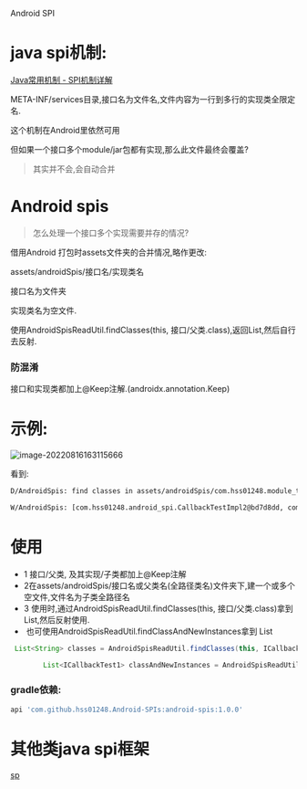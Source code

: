 Android SPI



# java spi机制:

[ Java常用机制 - SPI机制详解](https://pdai.tech/md/java/advanced/java-advanced-spi.html)

META-INF/services目录,接口名为文件名,文件内容为一行到多行的实现类全限定名.

这个机制在Android里依然可用

但如果一个接口多个module/jar包都有实现,那么此文件最终会覆盖?

> 其实并不会,会自动合并

# Android spis

>  怎么处理一个接口多个实现需要并存的情况?

借用Android 打包时assets文件夹的合并情况,略作更改:

assets/androidSpis/接口名/实现类名

接口名为文件夹

实现类名为空文件.

使用AndroidSpisReadUtil.findClasses(this, 接口/父类.class),返回List<String>,然后自行去反射.

### 防混淆

接口和实现类都加上@Keep注解.(androidx.annotation.Keep)

# 示例:

![image-20220816163115666](https://cdn.jsdelivr.net/gh/shuiniuhss/myimages@main/imagemac2/1660638681361-image-20220816163115666.jpg)

看到:

```tex
D/AndroidSpis: find classes in assets/androidSpis/com.hss01248.module_test.ICallbackTest1,list: [com.hss01248.android_spi.CallbackTestImpl2, com.hss01248.module_test.CallbackTestImpl]

W/AndroidSpis: [com.hss01248.android_spi.CallbackTestImpl2@bd7d8dd, com.hss01248.module_test.CallbackTestImpl@6e8dc52]
```

# 使用

* 1 接口/父类, 及其实现/子类都加上@Keep注解
* 2在assets/androidSpis/接口名或父类名(全路径类名)文件夹下,建一个或多个空文件,文件名为子类全路径名
* 3 使用时,通过AndroidSpisReadUtil.findClasses(this, 接口/父类.class)拿到List<String>,然后反射使用.
* ​    也可使用AndroidSpisReadUtil.findClassAndNewInstances拿到 List<T>

```java
 List<String> classes = AndroidSpisReadUtil.findClasses(this, ICallbackTest1.class);

        List<ICallbackTest1> classAndNewInstances = AndroidSpisReadUtil.findClassAndNewInstances(this, ICallbackTest1.class);
```



### gradle依赖:

```groovy
api 'com.github.hss01248.Android-SPIs:android-spis:1.0.0'
```



# 其他类java spi框架

[sp](https://github.com/luqinx/sp)